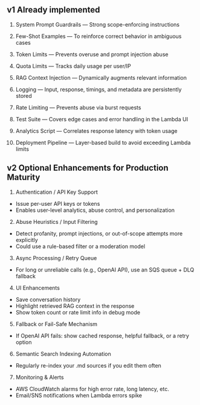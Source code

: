 ## v1 Already implemented
1. System Prompt Guardrails — Strong scope-enforcing instructions

2. Few-Shot Examples — To reinforce correct behavior in ambiguous cases

3. Token Limits — Prevents overuse and prompt injection abuse

4. Quota Limits — Tracks daily usage per user/IP

5. RAG Context Injection — Dynamically augments relevant information

6. Logging — Input, response, timings, and metadata are persistently stored

7. Rate Limiting — Prevents abuse via burst requests

8. Test Suite — Covers edge cases and error handling in the Lambda UI

9. Analytics Script — Correlates response latency with token usage

10. Deployment Pipeline — Layer-based build to avoid exceeding Lambda limits


## v2 Optional Enhancements for Production Maturity
1. Authentication / API Key Support
- Issue per-user API keys or tokens
- Enables user-level analytics, abuse control, and personalization

2. Abuse Heuristics / Input Filtering
- Detect profanity, prompt injections, or out-of-scope attempts more explicitly
- Could use a rule-based filter or a moderation model

3. Async Processing / Retry Queue
- For long or unreliable calls (e.g., OpenAI API), use an SQS queue + DLQ fallback

4. UI Enhancements
- Save conversation history
- Highlight retrieved RAG context in the response
- Show token count or rate limit info in debug mode

5. Fallback or Fail-Safe Mechanism
- If OpenAI API fails: show cached response, helpful fallback, or a retry option

6. Semantic Search Indexing Automation
- Regularly re-index your .md sources if you edit them often

7. Monitoring & Alerts
- AWS CloudWatch alarms for high error rate, long latency, etc.
- Email/SNS notifications when Lambda errors spike